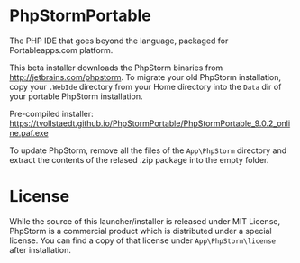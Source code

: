 PhpStormPortable
================

The PHP IDE that goes beyond the language, packaged for Portableapps.com platform.

This beta installer downloads the PhpStorm binaries from http://jetbrains.com/phpstorm. To migrate your old PhpStorm installation, copy your `.WebIde` directory from your Home directory into the `Data` dir of your portable PhpStorm installation. 

Pre-compiled installer: https://tvollstaedt.github.io/PhpStormPortable/PhpStormPortable_9.0.2_online.paf.exe

To update PhpStorm, remove all the files of the `App\PhpStorm` directory and extract the contents of the relased .zip package into the empty folder.


License
=======

While the source of this launcher/installer is released under MIT License, PhpStorm is a commercial product which is distributed under a special license. You can find a copy of that license under `App\PhpStorm\license` after installation.
